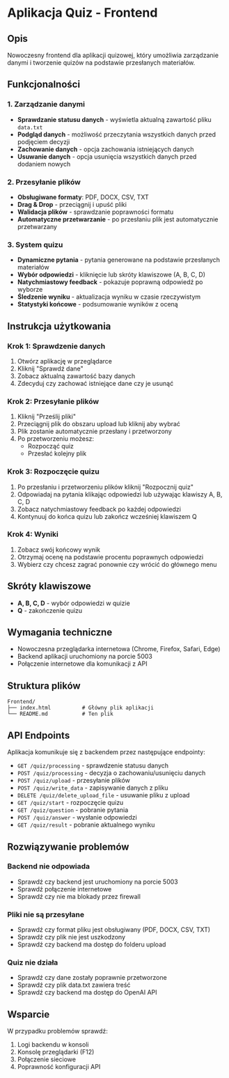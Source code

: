 # Aplikacja Quiz - Frontend

## Opis
Nowoczesny frontend dla aplikacji quizowej, który umożliwia zarządzanie danymi i tworzenie quizów na podstawie przesłanych materiałów.

## Funkcjonalności

### 1. Zarządzanie danymi
- **Sprawdzanie statusu danych** - wyświetla aktualną zawartość pliku `data.txt`
- **Podgląd danych** - możliwość przeczytania wszystkich danych przed podjęciem decyzji
- **Zachowanie danych** - opcja zachowania istniejących danych
- **Usuwanie danych** - opcja usunięcia wszystkich danych przed dodaniem nowych

### 2. Przesyłanie plików
- **Obsługiwane formaty**: PDF, DOCX, CSV, TXT
- **Drag & Drop** - przeciągnij i upuść pliki
- **Walidacja plików** - sprawdzanie poprawności formatu
- **Automatyczne przetwarzanie** - po przesłaniu plik jest automatycznie przetwarzany

### 3. System quizu
- **Dynamiczne pytania** - pytania generowane na podstawie przesłanych materiałów
- **Wybór odpowiedzi** - kliknięcie lub skróty klawiszowe (A, B, C, D)
- **Natychmiastowy feedback** - pokazuje poprawną odpowiedź po wyborze
- **Śledzenie wyniku** - aktualizacja wyniku w czasie rzeczywistym
- **Statystyki końcowe** - podsumowanie wyników z oceną

## Instrukcja użytkowania

### Krok 1: Sprawdzenie danych
1. Otwórz aplikację w przeglądarce
2. Kliknij "Sprawdź dane"
3. Zobacz aktualną zawartość bazy danych
4. Zdecyduj czy zachować istniejące dane czy je usunąć

### Krok 2: Przesyłanie plików
1. Kliknij "Prześlij pliki"
2. Przeciągnij plik do obszaru upload lub kliknij aby wybrać
3. Plik zostanie automatycznie przesłany i przetworzony
4. Po przetworzeniu możesz:
   - Rozpocząć quiz
   - Przesłać kolejny plik

### Krok 3: Rozpoczęcie quizu
1. Po przesłaniu i przetworzeniu plików kliknij "Rozpocznij quiz"
2. Odpowiadaj na pytania klikając odpowiedzi lub używając klawiszy A, B, C, D
3. Zobacz natychmiastowy feedback po każdej odpowiedzi
4. Kontynuuj do końca quizu lub zakończ wcześniej klawiszem Q

### Krok 4: Wyniki
1. Zobacz swój końcowy wynik
2. Otrzymaj ocenę na podstawie procentu poprawnych odpowiedzi
3. Wybierz czy chcesz zagrać ponownie czy wrócić do głównego menu

## Skróty klawiszowe
- **A, B, C, D** - wybór odpowiedzi w quizie
- **Q** - zakończenie quizu

## Wymagania techniczne
- Nowoczesna przeglądarka internetowa (Chrome, Firefox, Safari, Edge)
- Backend aplikacji uruchomiony na porcie 5003
- Połączenie internetowe dla komunikacji z API

## Struktura plików
```
Frontend/
├── index.html          # Główny plik aplikacji
└── README.md           # Ten plik
```

## API Endpoints
Aplikacja komunikuje się z backendem przez następujące endpointy:
- `GET /quiz/processing` - sprawdzenie statusu danych
- `POST /quiz/processing` - decyzja o zachowaniu/usunięciu danych
- `POST /quiz/upload` - przesyłanie plików
- `POST /quiz/write_data` - zapisywanie danych z pliku
- `DELETE /quiz/delete_upload_file` - usuwanie pliku z upload
- `GET /quiz/start` - rozpoczęcie quizu
- `GET /quiz/question` - pobranie pytania
- `POST /quiz/answer` - wysłanie odpowiedzi
- `GET /quiz/result` - pobranie aktualnego wyniku

## Rozwiązywanie problemów

### Backend nie odpowiada
- Sprawdź czy backend jest uruchomiony na porcie 5003
- Sprawdź połączenie internetowe
- Sprawdź czy nie ma blokady przez firewall

### Pliki nie są przesyłane
- Sprawdź czy format pliku jest obsługiwany (PDF, DOCX, CSV, TXT)
- Sprawdź czy plik nie jest uszkodzony
- Sprawdź czy backend ma dostęp do folderu upload

### Quiz nie działa
- Sprawdź czy dane zostały poprawnie przetworzone
- Sprawdź czy plik data.txt zawiera treść
- Sprawdź czy backend ma dostęp do OpenAI API

## Wsparcie
W przypadku problemów sprawdź:
1. Logi backendu w konsoli
2. Konsolę przeglądarki (F12)
3. Połączenie sieciowe
4. Poprawność konfiguracji API
